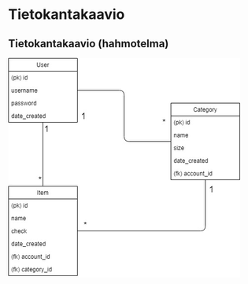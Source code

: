 # Tietokantakaavio

## Tietokantakaavio (hahmotelma)


![alt text](https://github.com/retute/Ostoslista/blob/master/documentation/Ostoslista.ui.jpg "Tietokantakaavio")